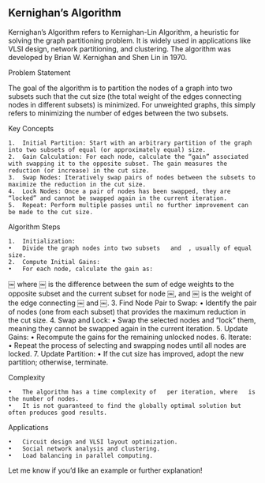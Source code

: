 ## Kernighan’s Algorithm

Kernighan’s Algorithm refers to Kernighan-Lin Algorithm, a heuristic for solving the graph partitioning problem. It is widely used in applications like VLSI design, network partitioning, and clustering. The algorithm was developed by Brian W. Kernighan and Shen Lin in 1970.

Problem Statement

The goal of the algorithm is to partition the nodes of a graph into two subsets such that the cut size (the total weight of the edges connecting nodes in different subsets) is minimized. For unweighted graphs, this simply refers to minimizing the number of edges between the two subsets.

Key Concepts

	1.	Initial Partition: Start with an arbitrary partition of the graph into two subsets of equal (or approximately equal) size.
	2.	Gain Calculation: For each node, calculate the “gain” associated with swapping it to the opposite subset. The gain measures the reduction (or increase) in the cut size.
	3.	Swap Nodes: Iteratively swap pairs of nodes between the subsets to maximize the reduction in the cut size.
	4.	Lock Nodes: Once a pair of nodes has been swapped, they are “locked” and cannot be swapped again in the current iteration.
	5.	Repeat: Perform multiple passes until no further improvement can be made to the cut size.

Algorithm Steps

	1.	Initialization:
	•	Divide the graph nodes into two subsets ￼ and ￼, usually of equal size.
	2.	Compute Initial Gains:
	•	For each node, calculate the gain as:
￼
where ￼ is the difference between the sum of edge weights to the opposite subset and the current subset for node ￼, and ￼ is the weight of the edge connecting ￼ and ￼.
	3.	Find Node Pair to Swap:
	•	Identify the pair of nodes (one from each subset) that provides the maximum reduction in the cut size.
	4.	Swap and Lock:
	•	Swap the selected nodes and “lock” them, meaning they cannot be swapped again in the current iteration.
	5.	Update Gains:
	•	Recompute the gains for the remaining unlocked nodes.
	6.	Iterate:
	•	Repeat the process of selecting and swapping nodes until all nodes are locked.
	7.	Update Partition:
	•	If the cut size has improved, adopt the new partition; otherwise, terminate.

Complexity

	•	The algorithm has a time complexity of ￼ per iteration, where ￼ is the number of nodes.
	•	It is not guaranteed to find the globally optimal solution but often produces good results.

Applications

	•	Circuit design and VLSI layout optimization.
	•	Social network analysis and clustering.
	•	Load balancing in parallel computing.

Let me know if you’d like an example or further explanation!